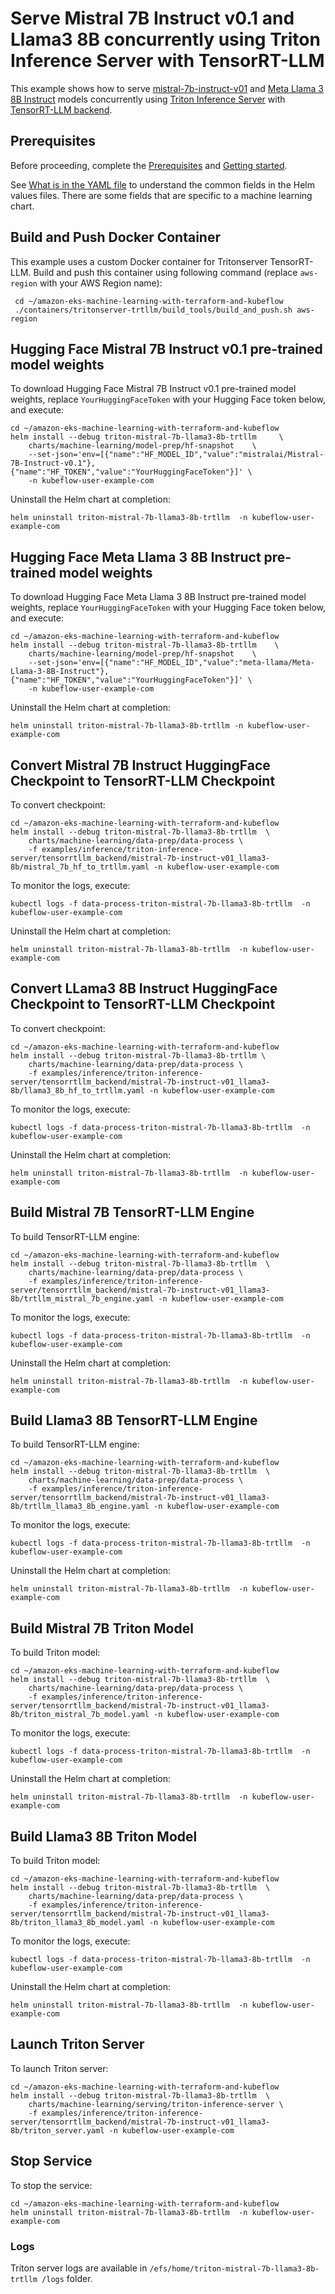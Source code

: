 # Serve Mistral 7B Instruct v0.1 and Llama3 8B concurrently using Triton Inference Server with TensorRT-LLM

This example shows how to serve [mistral-7b-instruct-v01](https://huggingface.co/mistralai/Mistral-7B-Instruct-v0.1) and [Meta Llama 3 8B Instruct](https://huggingface.co/meta-llama/Meta-Llama-3-8B-Instruct) models concurrently using [Triton Inference Server](https://github.com/triton-inference-server) with [TensorRT-LLM backend](https://github.com/triton-inference-server/tensorrtllm_backend/tree/main).  

## Prerequisites

Before proceeding, complete the [Prerequisites](../../../../../README.md#prerequisites) and [Getting started](../../../../../README.md#getting-started). 

See [What is in the YAML file](../../../../../README.md#yaml-recipes) to understand the common fields in the Helm values files. There are some fields that are specific to a machine learning chart.

## Build and Push Docker Container

This example uses a custom Docker container for Tritonserver TensorRT-LLM. Build and push this container using following command (replace `aws-region` with your AWS Region name):

     cd ~/amazon-eks-machine-learning-with-terraform-and-kubeflow
     ./containers/tritonserver-trtllm/build_tools/build_and_push.sh aws-region
      
## Hugging Face Mistral 7B Instruct v0.1 pre-trained model weights

To download Hugging Face Mistral 7B Instruct v0.1 pre-trained model weights, replace `YourHuggingFaceToken` with your Hugging Face token below, and execute:

    cd ~/amazon-eks-machine-learning-with-terraform-and-kubeflow
    helm install --debug triton-mistral-7b-llama3-8b-trtllm     \
        charts/machine-learning/model-prep/hf-snapshot    \
        --set-json='env=[{"name":"HF_MODEL_ID","value":"mistralai/Mistral-7B-Instruct-v0.1"},{"name":"HF_TOKEN","value":"YourHuggingFaceToken"}]' \
        -n kubeflow-user-example-com

Uninstall the Helm chart at completion:

    helm uninstall triton-mistral-7b-llama3-8b-trtllm  -n kubeflow-user-example-com

## Hugging Face Meta Llama 3 8B Instruct  pre-trained model weights

To download Hugging Face Meta Llama 3 8B Instruct  pre-trained model weights, replace `YourHuggingFaceToken` with your Hugging Face token below, and execute:

    cd ~/amazon-eks-machine-learning-with-terraform-and-kubeflow
    helm install --debug triton-mistral-7b-llama3-8b-trtllm    \
        charts/machine-learning/model-prep/hf-snapshot    \
        --set-json='env=[{"name":"HF_MODEL_ID","value":"meta-llama/Meta-Llama-3-8B-Instruct"},{"name":"HF_TOKEN","value":"YourHuggingFaceToken"}]' \
        -n kubeflow-user-example-com

Uninstall the Helm chart at completion:

    helm uninstall triton-mistral-7b-llama3-8b-trtllm -n kubeflow-user-example-com

## Convert Mistral 7B Instruct HuggingFace Checkpoint to TensorRT-LLM Checkpoint

To convert checkpoint:

    cd ~/amazon-eks-machine-learning-with-terraform-and-kubeflow
    helm install --debug triton-mistral-7b-llama3-8b-trtllm  \
        charts/machine-learning/data-prep/data-process \
        -f examples/inference/triton-inference-server/tensorrtllm_backend/mistral-7b-instruct-v01_llama3-8b/mistral_7b_hf_to_trtllm.yaml -n kubeflow-user-example-com

To monitor the logs, execute:

    kubectl logs -f data-process-triton-mistral-7b-llama3-8b-trtllm  -n kubeflow-user-example-com

Uninstall the Helm chart at completion:

    helm uninstall triton-mistral-7b-llama3-8b-trtllm  -n kubeflow-user-example-com

## Convert LLama3 8B Instruct HuggingFace Checkpoint to TensorRT-LLM Checkpoint

To convert checkpoint:

    cd ~/amazon-eks-machine-learning-with-terraform-and-kubeflow
    helm install --debug triton-mistral-7b-llama3-8b-trtllm \
        charts/machine-learning/data-prep/data-process \
        -f examples/inference/triton-inference-server/tensorrtllm_backend/mistral-7b-instruct-v01_llama3-8b/llama3_8b_hf_to_trtllm.yaml -n kubeflow-user-example-com

To monitor the logs, execute:

    kubectl logs -f data-process-triton-mistral-7b-llama3-8b-trtllm  -n kubeflow-user-example-com

Uninstall the Helm chart at completion:

    helm uninstall triton-mistral-7b-llama3-8b-trtllm  -n kubeflow-user-example-com


## Build Mistral 7B TensorRT-LLM Engine

To build TensorRT-LLM engine:

    cd ~/amazon-eks-machine-learning-with-terraform-and-kubeflow
    helm install --debug triton-mistral-7b-llama3-8b-trtllm  \
        charts/machine-learning/data-prep/data-process \
        -f examples/inference/triton-inference-server/tensorrtllm_backend/mistral-7b-instruct-v01_llama3-8b/trtllm_mistral_7b_engine.yaml -n kubeflow-user-example-com

To monitor the logs, execute:

    kubectl logs -f data-process-triton-mistral-7b-llama3-8b-trtllm  -n kubeflow-user-example-com

Uninstall the Helm chart at completion:

    helm uninstall triton-mistral-7b-llama3-8b-trtllm  -n kubeflow-user-example-com

## Build Llama3 8B TensorRT-LLM Engine

To build TensorRT-LLM engine:

    cd ~/amazon-eks-machine-learning-with-terraform-and-kubeflow
    helm install --debug triton-mistral-7b-llama3-8b-trtllm  \
        charts/machine-learning/data-prep/data-process \
        -f examples/inference/triton-inference-server/tensorrtllm_backend/mistral-7b-instruct-v01_llama3-8b/trtllm_llama3_8b_engine.yaml -n kubeflow-user-example-com

To monitor the logs, execute:

    kubectl logs -f data-process-triton-mistral-7b-llama3-8b-trtllm  -n kubeflow-user-example-com

Uninstall the Helm chart at completion:

    helm uninstall triton-mistral-7b-llama3-8b-trtllm  -n kubeflow-user-example-com

## Build Mistral 7B Triton Model

To build Triton model:

    cd ~/amazon-eks-machine-learning-with-terraform-and-kubeflow
    helm install --debug triton-mistral-7b-llama3-8b-trtllm  \
        charts/machine-learning/data-prep/data-process \
        -f examples/inference/triton-inference-server/tensorrtllm_backend/mistral-7b-instruct-v01_llama3-8b/triton_mistral_7b_model.yaml -n kubeflow-user-example-com

To monitor the logs, execute:

    kubectl logs -f data-process-triton-mistral-7b-llama3-8b-trtllm  -n kubeflow-user-example-com

Uninstall the Helm chart at completion:

    helm uninstall triton-mistral-7b-llama3-8b-trtllm  -n kubeflow-user-example-com

## Build Llama3 8B Triton Model

To build Triton model:

    cd ~/amazon-eks-machine-learning-with-terraform-and-kubeflow
    helm install --debug triton-mistral-7b-llama3-8b-trtllm  \
        charts/machine-learning/data-prep/data-process \
        -f examples/inference/triton-inference-server/tensorrtllm_backend/mistral-7b-instruct-v01_llama3-8b/triton_llama3_8b_model.yaml -n kubeflow-user-example-com

To monitor the logs, execute:

    kubectl logs -f data-process-triton-mistral-7b-llama3-8b-trtllm  -n kubeflow-user-example-com

Uninstall the Helm chart at completion:

    helm uninstall triton-mistral-7b-llama3-8b-trtllm  -n kubeflow-user-example-com

## Launch Triton Server

To launch Triton server:

    cd ~/amazon-eks-machine-learning-with-terraform-and-kubeflow
    helm install --debug triton-mistral-7b-llama3-8b-trtllm  \
        charts/machine-learning/serving/triton-inference-server \
        -f examples/inference/triton-inference-server/tensorrtllm_backend/mistral-7b-instruct-v01_llama3-8b/triton_server.yaml -n kubeflow-user-example-com


## Stop Service

To stop the service:

    cd ~/amazon-eks-machine-learning-with-terraform-and-kubeflow
    helm uninstall triton-mistral-7b-llama3-8b-trtllm  -n kubeflow-user-example-com

### Logs

Triton server logs are available in `/efs/home/triton-mistral-7b-llama3-8b-trtllm /logs` folder. 

